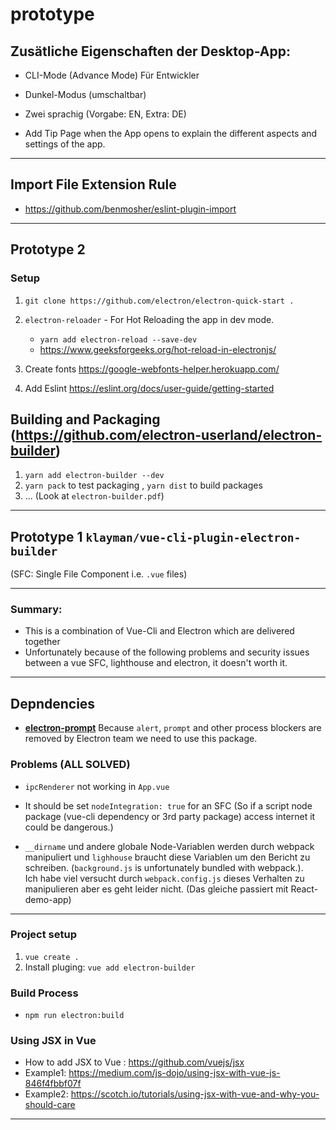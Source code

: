 # prototype

## Zusätliche Eigenschaften der Desktop-App:

* CLI-Mode (Advance Mode) Für Entwickler

* Dunkel-Modus (umschaltbar)

* Zwei sprachig (Vorgabe: EN, Extra: DE)

* Add Tip Page when the App opens to explain the different aspects and settings of the app.
___

## Import File Extension Rule
* https://github.com/benmosher/eslint-plugin-import
___

## Prototype 2 

### Setup
1. ``git clone https://github.com/electron/electron-quick-start .``
2. ``electron-reloader`` - For Hot Reloading the app in dev mode.
   * ``yarn add electron-reload --save-dev``
   * https://www.geeksforgeeks.org/hot-reload-in-electronjs/
   
3. Create fonts https://google-webfonts-helper.herokuapp.com/

4. Add Eslint https://eslint.org/docs/user-guide/getting-started

## Building and Packaging (https://github.com/electron-userland/electron-builder)
1. ``yarn add electron-builder --dev``
2. ``yarn pack`` to test packaging , ``yarn dist`` to build packages
3. ... (Look at ``electron-builder.pdf``)
___

## Prototype 1 ``klayman/vue-cli-plugin-electron-builder``
(SFC: Single File Component i.e. ``.vue`` files)

___

### __Summary:__
* This is a combination of Vue-Cli and Electron which are delivered together
* Unfortunately because of the following problems and security issues between a vue SFC, lighthouse and electron, it doesn't worth it. 

___

## Depndencies
* __[electron-prompt](https://www.npmjs.com/package/electron-prompt)__
Because ``alert``, ``prompt`` and other process blockers are removed by Electron team we need to use this package.

### __Problems (ALL SOLVED)__ 
* ``ipcRenderer`` not working in ``App.vue``
* It should be set ``nodeIntegration: true`` for an SFC (So if a script node package (vue-cli dependency or 3rd party package) access internet it could be dangerous.)

* ``__dirname`` und andere globale Node-Variablen werden durch webpack manipuliert und ``lighhouse`` braucht diese Variablen um den Bericht zu schreiben. (``background.js`` is unfortunately bundled with webpack.).  
Ich habe viel versucht durch ``webpack.config.js`` dieses Verhalten zu manipulieren aber es geht leider nicht. (Das gleiche passiert mit React-demo-app)
___

### Project setup
1. ``vue create .``
2. Install pluging: ``vue add electron-builder``

### Build Process
* ``npm run electron:build``
    
### Using JSX in Vue
* How to add JSX to Vue : https://github.com/vuejs/jsx
* Example1: https://medium.com/js-dojo/using-jsx-with-vue-js-846f4fbbf07f
* Example2: https://scotch.io/tutorials/using-jsx-with-vue-and-why-you-should-care
___
